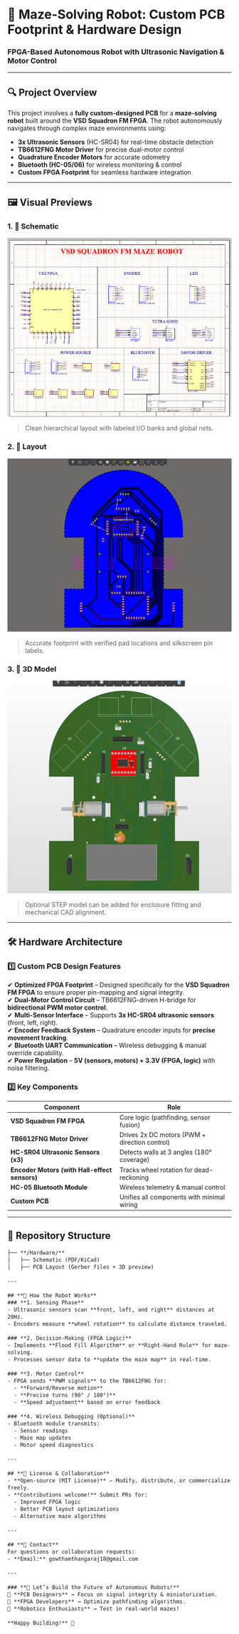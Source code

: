 # **📌 Maze-Solving Robot: Custom PCB Footprint & Hardware Design**  
### **FPGA-Based Autonomous Robot with Ultrasonic Navigation & Motor Control**  

---

## **🔍 Project Overview**  
This project involves a **fully custom-designed PCB** for a **maze-solving robot** built around the **VSD Squadron FM FPGA**. The robot autonomously navigates through complex maze environments using:  
- **3x Ultrasonic Sensors** (HC-SR04) for real-time obstacle detection  
- **TB6612FNG Motor Driver** for precise dual-motor control  
- **Quadrature Encoder Motors** for accurate odometry  
- **Bluetooth (HC-05/06)** for wireless monitoring & control  
- **Custom FPGA Footprint** for seamless hardware integration  

---

## 🖼️ Visual Previews

### 1. 📐 Schematic 
![Symbol View](images/Screenshot1.png)
> Clean hierarchical layout with labeled I/O banks and global nets.

### 2. 📏 Layout
![Footprint View](images/Screenshot2.png)
> Accurate footprint with verified pad locations and silkscreen pin labels.

### 3. 🧱 3D Model 
![3D Model View](images/Screenshot3.png)
> Optional STEP model can be added for enclosure fitting and mechanical CAD alignment.



---
## **🛠️ Hardware Architecture**  
### **1️⃣ Custom PCB Design Features**  
✔ **Optimized FPGA Footprint** – Designed specifically for the **VSD Squadron FM FPGA** to ensure proper pin-mapping and signal integrity.  
✔ **Dual-Motor Control Circuit** – TB6612FNG-driven H-bridge for **bidirectional PWM motor control**.  
✔ **Multi-Sensor Interface** – Supports **3x HC-SR04 ultrasonic sensors** (front, left, right).  
✔ **Encoder Feedback System** – Quadrature encoder inputs for **precise movement tracking**.  
✔ **Bluetooth UART Communication** – Wireless debugging & manual override capability.  
✔ **Power Regulation** – **5V (sensors, motors) + 3.3V (FPGA, logic)** with noise filtering.  

### **2️⃣ Key Components**  
| Component | Role |  
|-----------|------|  
| **VSD Squadron FM FPGA** | Core logic (pathfinding, sensor fusion) |  
| **TB6612FNG Motor Driver** | Drives 2x DC motors (PWM + direction control) |  
| **HC-SR04 Ultrasonic Sensors (x3)** | Detects walls at 3 angles (180° coverage) |  
| **Encoder Motors (with Hall-effect sensors)** | Tracks wheel rotation for dead-reckoning |  
| **HC-05 Bluetooth Module** | Wireless telemetry & manual control |  
| **Custom PCB** | Unifies all components with minimal wiring |  

---

## **📂 Repository Structure**  
```
├── **/Hardware/**  
│   ├── Schematic (PDF/KiCad)  
│   ├── PCB Layout (Gerber files + 3D preview)  

---

## **🤖 How the Robot Works**  
### **1. Sensing Phase**  
- Ultrasonic sensors scan **front, left, and right** distances at 20Hz.  
- Encoders measure **wheel rotation** to calculate distance traveled.  

### **2. Decision-Making (FPGA Logic)**  
- Implements **Flood Fill Algorithm** or **Right-Hand Rule** for maze-solving.  
- Processes sensor data to **update the maze map** in real-time.  

### **3. Motor Control**  
- FPGA sends **PWM signals** to the TB6612FNG for:  
  - **Forward/Reverse motion**  
  - **Precise turns (90° / 180°)**  
  - **Speed adjustment** based on error feedback  

### **4. Wireless Debugging (Optional)**  
- Bluetooth module transmits:  
  - Sensor readings  
  - Maze map updates  
  - Motor speed diagnostics  

---

## **📜 License & Collaboration**  
- **Open-source (MIT License)** – Modify, distribute, or commercialize freely.  
- **Contributions welcome!** Submit PRs for:  
  - Improved FPGA logic  
  - Better PCB layout optimizations  
  - Alternative maze algorithms  

---

## **📧 Contact**  
For questions or collaboration requests:  
- **Email:** gowthamthangaraj18@gmail.com 

---

### **🚀 Let’s Build the Future of Autonomous Robots!**  
🔧 **PCB Designers** → Focus on signal integrity & miniaturization.  
🧠 **FPGA Developers** → Optimize pathfinding algorithms.  
🤖 **Robotics Enthusiasts** → Test in real-world mazes!  

**Happy Building!** 🎯